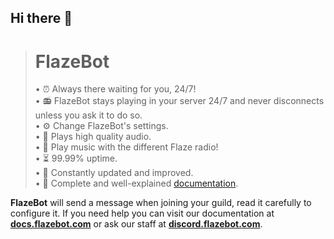 ## Hi there 👋

<!--

**Here are some ideas to get you started:**

🙋‍♀️ A short introduction - what is your organization all about?
🌈 Contribution guidelines - how can the community get involved?
👩‍💻 Useful resources - where can the community find your docs? Is there anything else the community should know?
🍿 Fun facts - what does your team eat for breakfast?
🧙 Remember, you can do mighty things with the power of [Markdown](https://docs.github.com/github/writing-on-github/getting-started-with-writing-and-formatting-on-github/basic-writing-and-formatting-syntax)
-->
>FlazeBot
>=================================================
>
> • ⏰ Always there waiting for you, 24/7!  
> • 📻 FlazeBot stays playing in your server 24/7 and never disconnects unless you ask it to do so.  
> • ⚙️ Change FlazeBot's settings.  
> • 🎵 Plays high quality audio.  
> • 📜 Play music with the different Flaze radio!   
> • ⏳ 99.99% uptime.  
> • 🔧 Constantly updated and improved.   
> • 🔖 Complete and well-explained [documentation](https://docs.flazebot.com).

**FlazeBot** will send a message when joining your guild, read it carefully to configure it. If you need help you can visit our documentation at **[docs.flazebot.com](https://docs.flazebot.com/)** or ask our staff at **[discord.flazebot.com](https://discord.flazebot.com/)**.  
